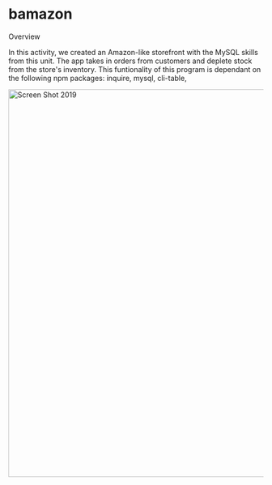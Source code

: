 # bamazon
Overview

In this activity, we created an Amazon-like storefront with the MySQL skills from this unit. The app takes in orders from customers and deplete stock from the store's inventory. This funtionality of this program is dependant on the following npm packages: inquire, mysql, cli-table,

<img width="766" alt="Screen Shot 2019" src="https://user-images.githubusercontent.com/49299319/61990180-4d92f800-aff0-11e9-896d-5d9d06a21006.png">
